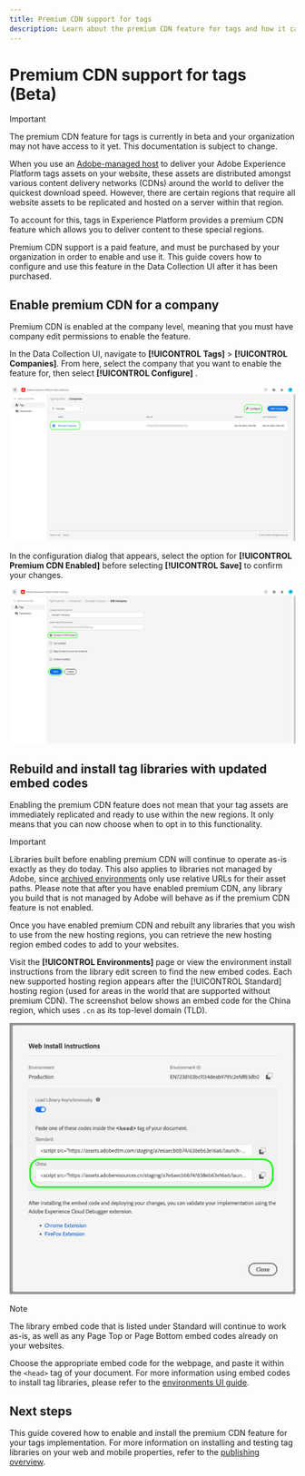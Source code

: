 ```yaml
---
title: Premium CDN support for tags
description: Learn about the premium CDN feature for tags and how it can be used to deliver your content in multiple geographic regions.
---
```

# Premium CDN support for tags (Beta)

>[!IMPORTANT]
>
>The premium CDN feature for tags is currently in beta and your organization may not have access to it yet. This documentation is subject to change.

When you use an [Adobe-managed host](./hosts/managed-by-adobe-host.md) to deliver your Adobe Experience Platform tags assets on your website, these assets are distributed amongst various content delivery networks (CDNs) around the world to deliver the quickest download speed. However, there are certain regions that require all website assets to be replicated and hosted on a server within that region.

To account for this, tags in Experience Platform provides a premium CDN feature which allows you to deliver content to these special regions.

Premium CDN support is a paid feature, and must be purchased by your organization in order to enable and use it. This guide covers how to configure and use this feature in the Data Collection UI after it has been purchased.

## Enable premium CDN for a company

Premium CDN is enabled at the company level, meaning that you must have company edit permissions to enable the feature.

In the Data Collection UI, navigate to **[!UICONTROL Tags]** > **[!UICONTROL Companies]**. From here, select the company that you want to enable the feature for, then select **[!UICONTROL Configure]** .

![Select a company to configure](../../images/ui/publishing/premium-cdn/configure-property.png)

In the configuration dialog that appears, select the option for **[!UICONTROL Premium CDN Enabled]** before selecting **[!UICONTROL Save]** to confirm your changes.

![Enable the premium CDN option](../../images/ui/publishing/premium-cdn/enable-premium-cdn.png)

## Rebuild and install tag libraries with updated embed codes

Enabling the premium CDN feature does not mean that your tag assets are immediately replicated and ready to use within the new regions. It only means that you can now choose when to opt in to this functionality.

>[!IMPORTANT]
>
>Libraries built before enabling premium CDN will continue to operate as-is exactly as they do today. This also applies to libraries not managed by Adobe, since [archived environments](./environments.md#archive) only use relative URLs for their asset paths. Please note that after you have enabled premium CDN, any library you build that is not managed by Adobe will behave as if the premium CDN feature is not enabled.

Once you have enabled premium CDN and rebuilt any libraries that you wish to use from the new hosting regions, you can retrieve the new hosting region embed codes to add to your websites. 

Visit the **[!UICONTROL Environments]** page  or view the environment install instructions from the library edit screen to find the new embed codes. Each new supported hosting region appears after the [!UICONTROL Standard] hosting region (used for areas in the world that are supported without premium CDN). The screenshot below shows an embed code for the China region, which uses `.cn` as its top-level domain (TLD).

![Embed code for the China region](../../images/ui/publishing/premium-cdn/embed-codes.png)

>[!NOTE]
>
>The library embed code that is listed under Standard will continue to work as-is, as well as any Page Top or Page Bottom embed codes already on your websites.

Choose the appropriate embed code for the webpage, and paste it within the `<head>` tag of your document. For more information using embed codes to install tag libraries, please refer to the [environments UI guide](./environments.md#installation).

## Next steps

This guide covered how to enable and install the premium CDN feature for your tags implementation. For more information on installing and testing tag libraries on your web and mobile properties, refer to the [publishing overview](./overview.md).
